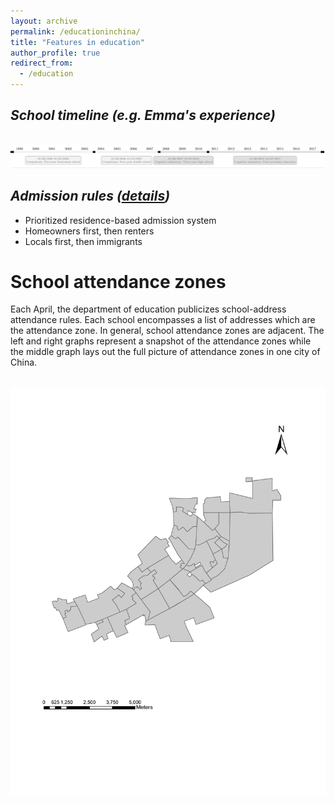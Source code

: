 ```yaml
---
layout: archive
permalink: /educationinchina/
title: "Features in education"
author_profile: true
redirect_from:
  - /education
---
```



## _School timeline (e.g. Emma's experience)_

 <br/><img src='/images/education_timeline1.png'>



## _Admission rules ([details](https://emmazai.github.io/research/))_

* Prioritized residence-based admission system
* Homeowners first, then renters
* Locals first, then immigrants


School attendance zones
======
Each April, the department of education publicizes school-address attendance rules. Each school encompasses a list of addresses which are the attendance zone. In general, school attendance zones are adjacent. The left and right graphs represent a snapshot of the attendance zones while the middle graph lays out the full picture of attendance zones in one city of China. 

 <br/><img src='/images/A screenshot of continuous school districts.jpg'>
